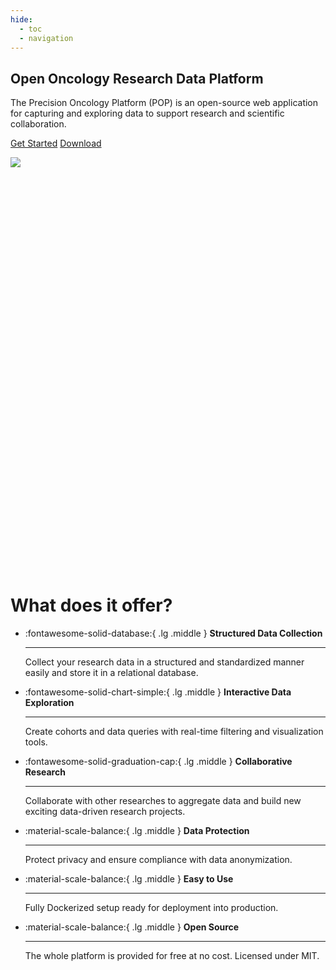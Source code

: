 ```yaml
---
hide:
  - toc
  - navigation
---
```


<section class="home">
  <div class="description">
    <h1 class="title">
      Open <span class="gradient-text">Oncology Research</span> Data Platform
    </h1>
    <p class="paragraph">
      The Precision Oncology Platform (POP) is an open-source web application for capturing and exploring data to support research and scientific collaboration.
    </p>
    <p>
      <a class="md-button md-button--primary" href="./get-started/installation/">Get Started</a>
      <a class="md-button md-button--secondary" href="#">Download</a>
    </p>
  </div>

  <img src="../assets/banner.svg" />

  <div class="banner-background">

  <svg viewBox="0 0 680 416" xmlns="http://www.w3.org/2000/svg" xmlns:xlink="http://www.w3.org/1999/xlink" class="w-full"
    style="color: rgb(64, 123, 255);">
  
  <g fill-rule="evenodd">
      <path opacity=".1" d="M319.883 7C301.96 44.568 306.667 82.98 334 122.238c41 58.887 138.227 21.23 183.906 98.434 30.453 51.469 82.151 79.28 155.094 83.433V7H319.883z" fill="currentColor"></path>
  </g>

  </svg>

  </div>

  <div class="banner-background">

  <svg viewBox="0 0 680 416" xmlns="http://www.w3.org/2000/svg" xmlns:xlink="http://www.w3.org/1999/xlink" class="w-full"
    style="color: rgb(64, 123, 255);">
  
  <g fill-rule="evenodd">
      <path opacity=".1" d="M319.883 7C301.96 44.568 306.667 82.98 334 122.238c41 58.887 138.227 21.23 183.906 98.434 30.453 51.469 82.151 79.28 155.094 83.433V7H319.883z" fill="currentColor"></path>
  </g>

  </svg>

  </div>
</section>

<div markdown class="key-features-container">

  <h1>What does it offer?</h1>

  <div class="key-features grid cards" markdown>

  -   :fontawesome-solid-database:{ .lg .middle } __Structured Data Collection__

      ---

      Collect your research data in a structured and standardized manner easily and store it in a relational database.

  -   :fontawesome-solid-chart-simple:{ .lg .middle } __Interactive Data Exploration__

      ---

      Create cohorts and data queries with real-time filtering and visualization tools.

  -   :fontawesome-solid-graduation-cap:{ .lg .middle } __Collaborative Research__

      ---

      Collaborate with other researches to aggregate data and build new exciting data-driven research projects.  


  -   :material-scale-balance:{ .lg .middle } __Data Protection__

      ---

      Protect privacy and ensure compliance with data anonymization.


  -   :material-scale-balance:{ .lg .middle } __Easy to Use__

      ---

      Fully Dockerized setup ready for deployment into production.

  -   :material-scale-balance:{ .lg .middle } __Open Source__

      ---

      The whole platform is provided for free at no cost. Licensed under MIT.


  </div>

</div>
